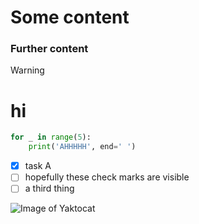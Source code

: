# Some content
### Further content
> [!warning]
> # hi

``` python
for _ in range(5):
    print('AHHHHH', end=' ')
```
- [x] task A
- [ ] hopefully these check marks are visible
- [ ] a third thing

![Image of Yaktocat](https://octodex.github.com/images/yaktocat.png)


